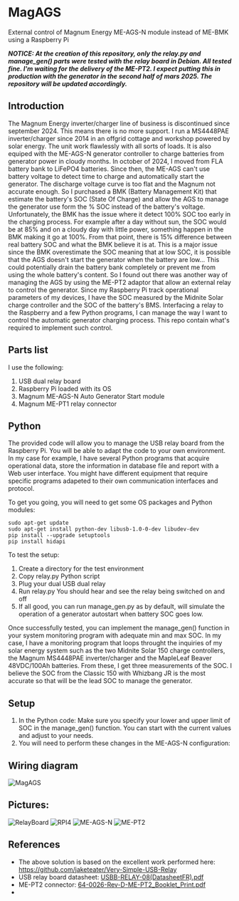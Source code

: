 # MagAGS
External control of Magnum Energy ME-AGS-N module instead of ME-BMK using a Raspberry Pi

**_NOTICE: At the creation of this repository, only the relay.py and manage_gen() parts were tested with the relay board
        in Debian. All tested fine. I'm waiting for the delivery of the ME-PT2. I expect putting this in production
        with the generator in the second half of mars 2025. The repository will be updated accordingly._**

## Introduction
The Magnum Energy inverter/charger line of business is discontinued since september 2024. This means there is no more support. I run a MS4448PAE inverter/charger since 2014 in an offgrid cottage and workshop powered by solar energy. The unit work flawlessly with all sorts of loads. It is also equiped with the ME-AGS-N generator controller to charge batteries from generator power in cloudy months. In october of 2024, I moved from FLA battery bank to LiFePO4 batteries. Since then, the ME-AGS can't use battery voltage to detect time to charge and automatically start the generator. The discharge voltage curve is too flat and the Magnum not accurate enough. So I purchased a BMK (Battery Management Kit) that estimate the battery's SOC (State Of Charge) and allow the AGS to manage the generator use form the % SOC instead of the battery's voltage. Unfortunately, the BMK has the issue where it detect 100% SOC too early in the charging process. For example after a day without sun, the SOC would be at 85% and on a cloudy day with little power, something happen in the BMK making it go at 100%. From that point, there is 15% difference between real battery SOC and what the BMK believe it is at. This is a major issue since the BMK overestimate the SOC meaning that at low SOC, it is possible that the AGS doesn't start the generator when the battery are low... This could potentially drain the battery bank completely or prevent me from using the whole battery's content.
So I found out there was another way of managing the AGS by using the ME-PT2 adaptor that allow an external relay to control the generator. Since my Raspberry Pi track operational parameters of my devices, I have the SOC measured by the Midnite Solar charge controller and the SOC of the battery's BMS. Interfacing a relay to the Raspberry and a few Python programs, I can manage the way I want to control the automatic generator charging process. This repo contain what's required to implement such control.

## Parts list
I use the following:
1. USB dual relay board
2. Raspberry Pi loaded with its OS
3. Magnum ME-AGS-N Auto Generator Start module
4. Magnum ME-PT1 relay connector

## Python
The provided code will allow you to manage the USB relay board from the Raspberry Pi. You will be able to adapt the code to your own environment. In my case for example, I have several Python programs that acquire operational data, store the information in database file and report with a Web user interface. You might have different equipment that require specific programs adapeted to their own communication interfaces and protocol.

To get you going, you will need to get some OS packages and Python modules:

    sudo apt-get update
    sudo apt-get install python-dev libusb-1.0-0-dev libudev-dev
    pip install --upgrade setuptools
    pip install hidapi

To test the setup:
1. Create a directory for the test environment
2. Copy relay.py Python script
3. Plug your dual USB dual relay
4. Run relay.py You should hear and see the relay being switched on and off
5. If all good, you can run manage_gen.py as by default, will simulate the operation
   of a generator autostart when battery SOC goes low.

Once successfully tested, you can implement the manage_gen() function in your system monitoring program
with adequate min and max SOC. In my case, I have a monitoring program that loops throught the inquiries of
my solar energy system such as the two Midnite Solar 150 charge controllers, the Magnum MS4448PAE
inverter/charger and the MapleLeaf Beaver 48VDC/100Ah batteries. From these, I get three measurements of
the SOC. I believe the SOC from the Classic 150 with Whizbang JR is the most accurate so that will be
the lead SOC to manage the generator.

## Setup

1. In the Python code:
Make sure you specify your lower and upper limit of SOC in the manage_gen() function. You can start with the current values and adjust to your needs.
2. You will need to perform these changes in the ME-AGS-N configuration:

## Wiring diagram
![MagAGS](https://github.com/user-attachments/assets/d9f7bc4a-2950-41c1-9690-f6a1d08e7f2b)



## Pictures:
![RelayBoard](https://github.com/user-attachments/assets/e3c6516a-7ad6-4004-a510-9446ae4cf337)
![RPI4](https://github.com/user-attachments/assets/2c0e2180-4ee7-4a23-ac34-12cacd0f28a9)
![ME-AGS-N](https://github.com/user-attachments/assets/c746d700-a8e7-41e2-983c-d1db98b48d24)
![ME-PT2](https://github.com/user-attachments/assets/4772d69d-8bb8-4bdf-a7c1-061aa648c5bb)

## References
- The above solution is based on the excellent work performed here: https://github.com/jaketeater/Very-Simple-USB-Relay
- USB relay board datasheet: [USBB-RELAY-08(DatasheetFR).pdf](https://github.com/user-attachments/files/18773244/USBB-RELAY-08.DatasheetFR.pdf)
- ME-PT2 connector: [64-0026-Rev-D-ME-PT2_Booklet_Print.pdf](https://github.com/user-attachments/files/18773310/64-0026-Rev-D-ME-PT2_Booklet_Print.pdf)
- 







